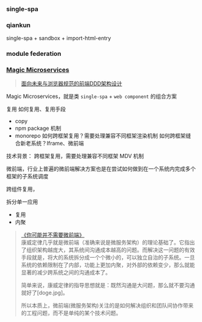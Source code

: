### single-spa

### qiankun

single-spa + sandbox + import-html-entry

### module federation
### [Magic Microservices](https://github.com/bytedance/magic-microservices/blob/main/README-zh_CN.md)

> [面向未来与浏览器规范的前端DDD架构设计](https://mp.weixin.qq.com/s/Br4cYZ1UDqwcBRKQTBqsMw)

Magic Microservices，就是类 `single-spa` + `web component` 的组合方案

复用
如何复用、复用手段
- copy
- npm package 机制
- monorepo
如何跨框架复用？需要处理兼容不同框架渲染机制
如何跨框架缝合新老系统？Iframe、微前端

技术背景：
跨框架复用，需要处理兼容不同框架 MDV 机制

微前端，行业上普遍的微前端解决方案也是在尝试如何做到在一个系统内完成多个框架的子系统调度

跨组件复用，

拆分单一应用
- 复用
- 内聚


> [《你可能并不需要微前端》](https://mp.weixin.qq.com/s/khrziHjDfgGS4GgHa6qQJg)  
> 康威定律几乎就是微前端（准确来说是微服务架构）的理论基础了。它指出了组织架构越庞大，其系统间沟通成本越高的问题。而解决这一问题的有效手段就是，将大的系统拆分成一个个微小的，可以独立自治的子系统。一旦系统的依赖限制在了内部，功能上更加内聚，对外部的依赖变少，那么就能显著的减少跨系统之间的沟通成本了。 
>  
> 简单来说，康威定律的指导思想就是：既然沟通是大问题，那么就不要沟通就好了[doge.jpg]。
>   
> 所以本质上，微前端(微服务架构)关注的是如何解决组织和团队间协作带来的工程问题，而不是单纯的某个技术问题。  